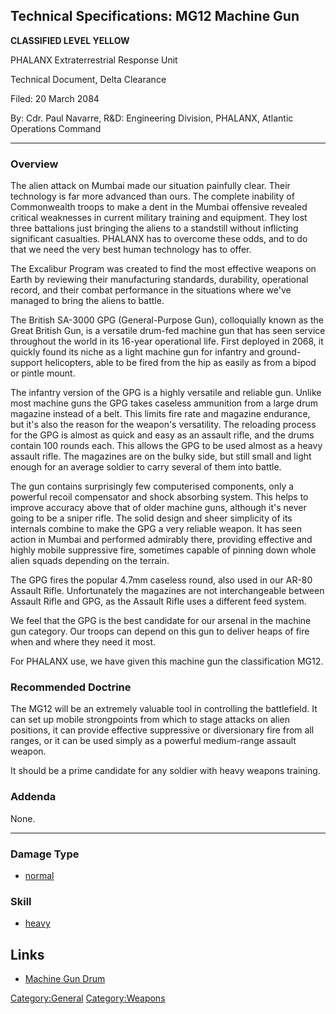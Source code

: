 ## Technical Specifications: MG12 Machine Gun

**CLASSIFIED LEVEL YELLOW**

PHALANX Extraterrestrial Response Unit

Technical Document, Delta Clearance

Filed: 20 March 2084

By: Cdr. Paul Navarre, R&D: Engineering Division, PHALANX, Atlantic
Operations Command

------------------------------------------------------------------------

### Overview

The alien attack on Mumbai made our situation painfully clear. Their
technology is far more advanced than ours. The complete inability of
Commonwealth troops to make a dent in the Mumbai offensive revealed
critical weaknesses in current military training and equipment. They
lost three battalions just bringing the aliens to a standstill without
inflicting significant casualties. PHALANX has to overcome these odds,
and to do that we need the very best human technology has to offer.

The Excalibur Program was created to find the most effective weapons on
Earth by reviewing their manufacturing standards, durability,
operational record, and their combat performance in the situations where
we've managed to bring the aliens to battle.

The British SA-3000 GPG (General-Purpose Gun), colloquially known as the
Great British Gun, is a versatile drum-fed machine gun that has seen
service throughout the world in its 16-year operational life. First
deployed in 2068, it quickly found its niche as a light machine gun for
infantry and ground-support helicopters, able to be fired from the hip
as easily as from a bipod or pintle mount.

The infantry version of the GPG is a highly versatile and reliable gun.
Unlike most machine guns the GPG takes caseless ammunition from a large
drum magazine instead of a belt. This limits fire rate and magazine
endurance, but it's also the reason for the weapon's versatility. The
reloading process for the GPG is almost as quick and easy as an assault
rifle, and the drums contain 100 rounds each. This allows the GPG to be
used almost as a heavy assault rifle. The magazines are on the bulky
side, but still small and light enough for an average soldier to carry
several of them into battle.

The gun contains surprisingly few computerised components, only a
powerful recoil compensator and shock absorbing system. This helps to
improve accuracy above that of older machine guns, although it's never
going to be a sniper rifle. The solid design and sheer simplicity of its
internals combine to make the GPG a very reliable weapon. It has seen
action in Mumbai and performed admirably there, providing effective and
highly mobile suppressive fire, sometimes capable of pinning down whole
alien squads depending on the terrain.

The GPG fires the popular 4.7mm caseless round, also used in our AR-80
Assault Rifle. Unfortunately the magazines are not interchangeable
between Assault Rifle and GPG, as the Assault Rifle uses a different
feed system.

We feel that the GPG is the best candidate for our arsenal in the
machine gun category. Our troops can depend on this gun to deliver heaps
of fire when and where they need it most.

For PHALANX use, we have given this machine gun the classification MG12.

### Recommended Doctrine

The MG12 will be an extremely valuable tool in controlling the
battlefield. It can set up mobile strongpoints from which to stage
attacks on alien positions, it can provide effective suppressive or
diversionary fire from all ranges, or it can be used simply as a
powerful medium-range assault weapon.

It should be a prime candidate for any soldier with heavy weapons
training.

### Addenda

None.

------------------------------------------------------------------------

### Damage Type

- [normal](Damage/normal "wikilink")

### Skill

- [heavy](Skills/heavy "wikilink")

## Links

- [Machine Gun Drum](Equipment/Ammunition/Machine_Gun_Drum "wikilink")

[Category:General](Category:General "wikilink")
[Category:Weapons](Category:Weapons "wikilink")